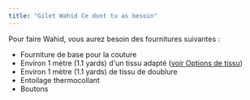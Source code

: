 ```yaml
---
title: "Gilet Wahid Ce dont tu as besoin"
---
```


Pour faire Wahid, vous aurez besoin des fournitures suivantes :

- Fourniture de base pour la couture
- Environ 1 mètre (1.1 yards) d'un tissu adapté ([voir Options de tissu](/docs/designs/wahid/fabric))
- Environ 1 mètre (1.1 yards) de tissu de doublure
- Entoilage thermocollant
- Boutons

